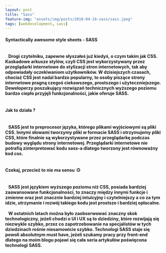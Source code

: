```yaml
---
layout: post
title: "Sass"
feature-img: "assets/img/posts/2018-04-16-sass/sass.jpeg"
tags: [webdevelopment, sass]
---
```


<h4 class="text-success">Syntactically awesome style sheets - SASS<h4>
<br>
<font class="base-font-size">
&nbsp;&nbsp;&nbsp;Drogi czytelniku, zapewne słyszałeś już kiedyś, o czym takim jak CSS. Kaskadowe arkusze stylów, czyli CSS jest wykorzystywany przez przeglądarki internetowe do stylizacji stron internetowych, tak aby odpowiadały oczekiwaniom użytkowników. W dzisiejszych czasach, chociaż CSS jest nadal bardzo popularny, to osoby piszące strony internetowe pragną czegoś ciekawszego, prostszego i użyteczniejszego. Deweloperzy poszukujący rozwiązań technicznych wyższego poziomu bardzo ciepło przyjęli funkcjonalności, jakie oferuje SASS.
</font>
<br>
<br>
<h4 class="text-success">Jak to działa ?<h4>
<br>
<font class="base-font-size">
&nbsp;&nbsp;&nbsp;SASS jest to preprocesor języka, którego plikami wyjściowymi są pliki CSS. Innymi słowami tworzymy pliki w formacie SASS i otrzymujemy pliki CSS, które finalnie są wykorzystywane przez przeglądarkę podczas budowy wyglądu strony internetowej. Przeglądarki internetowe nie potrafią zinterpretować kodu sass-a dlatego tworzony jest równoważny kod css. 
</font>
<br>
<br>
<h4 class="text-success">Czekaj, przecież to nie ma sensu :D<h4>
<br>
<font class="base-font-size">
&nbsp;&nbsp;&nbsp;SASS jest językiem wyższego poziomu niż CSS, posiada bardziej zaawansowane funkcjonalności, to znaczy między innymi funkcje i zmienne oraz jest znacznie bardziej intuicyjny i czytelniejszy a co za tym idzie, utrzymanie i rozwój takiego kodu jest prostsze i bardziej opłacalne.
</font>
<br>
<br>
<font class="base-font-size">
&nbsp;&nbsp;&nbsp;W ostatnich latach można było zaobserwować znaczny skok technologiczny, jeżeli chodzi o UI i UX są to dziedziny, które rozwijają się niezwykle szybko, przez co zapotrzebowanie na specjalistów w tych dziedzinach rośnie niesamowicie szybko. Technologi SASS staje się powoli absolutnym must have, jeżeli szukamy pracy przy front-end dlatego na moim blogu pojawi się cała seria artykułów poświęcona technologi SASS.
</font>